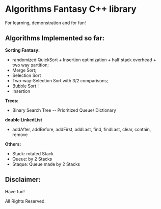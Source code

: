 Algorithms Fantasy C++ library
==============================

For learning, demonstration and for fun! 

Algorithms Implemented so far:
------------------------------

**Sorting Fantasy:** 
- randomized QuickSort + Insertion optimization + half stack overhead + two way partition; 
- Merge Sort; 
- Selection Sort
- Two-way-Selection Sort with 3/2 comparisons; 
- Bubble Sort !
- Insertion

**Trees:**
- Binary Search Tree
-- Prioritized Queue/ Dictionary

**double LinkedList**
- addAfter, addBefore, addFirst, addLast, find, findLast, clear, contain, remove

**Others:** 
- Stack: rotated Stack
- Queue: by 2 Stacks
- Staque: Queue made by 2 Stacks

Disclaimer:
-----------
Have fun! 

All Rights Reserved. 
